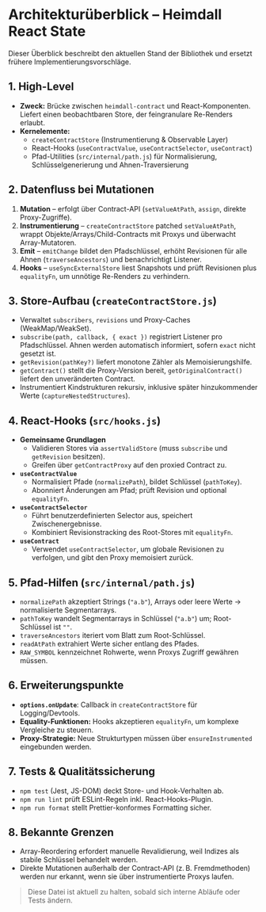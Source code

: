 # Architekturüberblick – Heimdall React State

Dieser Überblick beschreibt den aktuellen Stand der Bibliothek und ersetzt frühere Implementierungsvorschläge.

## 1. High-Level

- **Zweck:** Brücke zwischen `heimdall-contract` und React-Komponenten. Liefert einen beobachtbaren Store, der feingranulare Re-Renders erlaubt.
- **Kernelemente:**
  - `createContractStore` (Instrumentierung & Observable Layer)
  - React-Hooks (`useContractValue`, `useContractSelector`, `useContract`)
  - Pfad-Utilities (`src/internal/path.js`) für Normalisierung, Schlüsselgenerierung und Ahnen-Traversierung

## 2. Datenfluss bei Mutationen

1. **Mutation** – erfolgt über Contract-API (`setValueAtPath`, `assign`, direkte Proxy-Zugriffe).
2. **Instrumentierung** – `createContractStore` patched `setValueAtPath`, wrappt Objekte/Arrays/Child-Contracts mit Proxys und überwacht Array-Mutatoren.
3. **Emit** – `emitChange` bildet den Pfadschlüssel, erhöht Revisionen für alle Ahnen (`traverseAncestors`) und benachrichtigt Listener.
4. **Hooks** – `useSyncExternalStore` liest Snapshots und prüft Revisionen plus `equalityFn`, um unnötige Re-Renders zu verhindern.

## 3. Store-Aufbau (`createContractStore.js`)

- Verwaltet `subscribers`, `revisions` und Proxy-Caches (WeakMap/WeakSet).
- `subscribe(path, callback, { exact })` registriert Listener pro Pfadschlüssel. Ahnen werden automatisch informiert, sofern `exact` nicht gesetzt ist.
- `getRevision(pathKey?)` liefert monotone Zähler als Memoisierungshilfe.
- `getContract()` stellt die Proxy-Version bereit, `getOriginalContract()` liefert den unveränderten Contract.
- Instrumentiert Kindstrukturen rekursiv, inklusive später hinzukommender Werte (`captureNestedStructures`).

## 4. React-Hooks (`src/hooks.js`)

- **Gemeinsame Grundlagen**
  - Validieren Stores via `assertValidStore` (muss `subscribe` und `getRevision` besitzen).
  - Greifen über `getContractProxy` auf den proxied Contract zu.
- **`useContractValue`**
  - Normalisiert Pfade (`normalizePath`), bildet Schlüssel (`pathToKey`).
  - Abonniert Änderungen am Pfad; prüft Revision und optional `equalityFn`.
- **`useContractSelector`**
  - Führt benutzerdefinierten Selector aus, speichert Zwischenergebnisse.
  - Kombiniert Revisionstracking des Root-Stores mit `equalityFn`.
- **`useContract`**
  - Verwendet `useContractSelector`, um globale Revisionen zu verfolgen, und gibt den Proxy memoisiert zurück.

## 5. Pfad-Hilfen (`src/internal/path.js`)

- `normalizePath` akzeptiert Strings (`"a.b"`), Arrays oder leere Werte → normalisierte Segmentarrays.
- `pathToKey` wandelt Segmentarrays in Schlüssel (`"a.b"`) um; Root-Schlüssel ist `""`.
- `traverseAncestors` iteriert vom Blatt zum Root-Schlüssel.
- `readAtPath` extrahiert Werte sicher entlang des Pfades.
- `RAW_SYMBOL` kennzeichnet Rohwerte, wenn Proxys Zugriff gewähren müssen.

## 6. Erweiterungspunkte

- **`options.onUpdate`**: Callback in `createContractStore` für Logging/Devtools.
- **Equality-Funktionen:** Hooks akzeptieren `equalityFn`, um komplexe Vergleiche zu steuern.
- **Proxy-Strategie:** Neue Strukturtypen müssen über `ensureInstrumented` eingebunden werden.

## 7. Tests & Qualitätssicherung

- `npm test` (Jest, JS-DOM) deckt Store- und Hook-Verhalten ab.
- `npm run lint` prüft ESLint-Regeln inkl. React-Hooks-Plugin.
- `npm run format` stellt Prettier-konformes Formatting sicher.

## 8. Bekannte Grenzen

- Array-Reordering erfordert manuelle Revalidierung, weil Indizes als stabile Schlüssel behandelt werden.
- Direkte Mutationen außerhalb der Contract-API (z. B. Fremdmethoden) werden nur erkannt, wenn sie über instrumentierte Proxys laufen.

> Diese Datei ist aktuell zu halten, sobald sich interne Abläufe oder Tests ändern.
